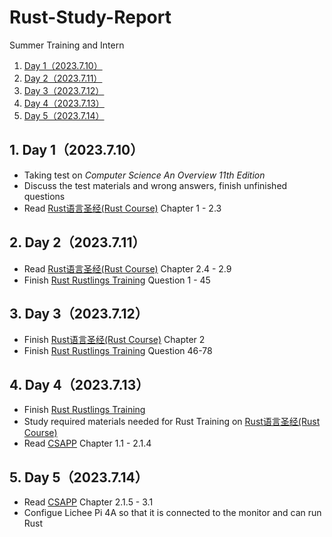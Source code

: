 # Rust-Study-Report
Summer Training and Intern
<!-- vscode-markdown-toc -->
1. [Day 1（2023.7.10）](#day12023.7.10)
2. [Day 2（2023.7.11）](#day22023.7.11)
3. [Day 3（2023.7.12）](#day22023.7.12)
4. [Day 4（2023.7.13）](#day22023.7.13)
5. [Day 5（2023.7.14）](#day22023.7.14)
<!-- vscode-markdown-toc-config
	numbering=true
	autoSave=true
	/vscode-markdown-toc-config -->
<!-- /vscode-markdown-toc -->
##  1. <a name='day12023.7.10'></a>Day 1（2023.7.10）
* Taking test on _Computer Science An Overview 11th Edition_
* Discuss the test materials and wrong answers, finish unfinished questions
* Read [Rust语言圣经(Rust Course)](https://course.rs/about-book.html) Chapter 1 - 2.3
##  2. <a name='day22023.7.11'></a>Day 2（2023.7.11）
* Read [Rust语言圣经(Rust Course)](https://course.rs/about-book.html) Chapter 2.4 - 2.9
* Finish [Rust Rustlings Training](https://github.com/LearningOS/rust-rustlings-houjer23) Question 1 - 45
##  3. <a name='day22023.7.12'></a>Day 3（2023.7.12）
* Finish [Rust语言圣经(Rust Course)](https://course.rs/about-book.html) Chapter 2
* Finish [Rust Rustlings Training](https://github.com/LearningOS/rust-rustlings-houjer23) Question 46-78
##  4. <a name='day22023.7.13'></a>Day 4（2023.7.13）
* Finish [Rust Rustlings Training](https://github.com/LearningOS/rust-rustlings-houjer23)
* Study required materials needed for Rust Training on [Rust语言圣经(Rust Course)](https://course.rs/about-book.html)
* Read [CSAPP](http://csapp.cs.cmu.edu/2e/samples.html) Chapter 1.1 - 2.1.4
##  5. <a name='day22023.7.14'></a>Day 5（2023.7.14）
* Read [CSAPP](http://csapp.cs.cmu.edu/2e/samples.html) Chapter 2.1.5 - 3.1
* Configue Lichee Pi 4A so that it is connected to the monitor and can run Rust
